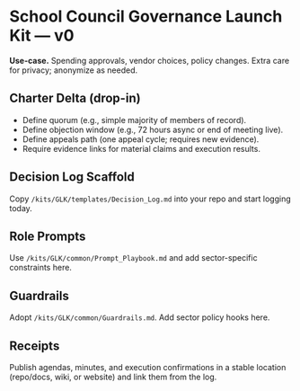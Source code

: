 <!-- status: stub; target: 150+ words -->
<!-- status: stub; target: 150+ words -->
<!-- status: stub; target: 150+ words -->
<!-- status: stub; target: 150+ words -->
# School Council Governance Launch Kit — v0

**Use-case.** Spending approvals, vendor choices, policy changes. Extra care for privacy; anonymize as needed.

## Charter Delta (drop-in)
- Define quorum (e.g., simple majority of members of record).
- Define objection window (e.g., 72 hours async or end of meeting live).
- Define appeals path (one appeal cycle; requires new evidence).
- Require evidence links for material claims and execution results.

## Decision Log Scaffold
Copy `/kits/GLK/templates/Decision_Log.md` into your repo and start logging today.

## Role Prompts
Use `/kits/GLK/common/Prompt_Playbook.md` and add sector-specific constraints here.

## Guardrails
Adopt `/kits/GLK/common/Guardrails.md`. Add sector policy hooks here.

## Receipts
Publish agendas, minutes, and execution confirmations in a stable location (repo/docs, wiki, or website) and link them from the log.





